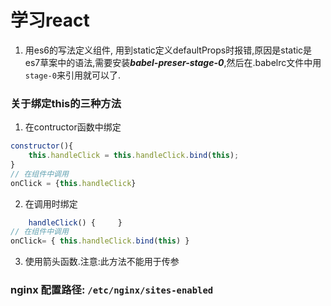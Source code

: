 # 学习react
1. 用es6的写法定义组件, 用到static定义defaultProps时报错,原因是static是es7草案中的语法,需要安装***babel-preser-stage-0***,然后在.babelrc文件中用`stage-0`来引用就可以了.

### 关于绑定this的三种方法

1. 在contructor函数中绑定
```javascript
constructor(){
	this.handleClick = this.handleClick.bind(this);
}
// 在组件中调用
onClick = {this.handleClick}
```

2. 在调用时绑定
```JavaScript
	handleClick() { 	}
// 在组件中调用
onClick= { this.handleClick.bind(this) }
```

3. 使用箭头函数.注意:此方法不能用于传参

### nginx 配置路径: `/etc/nginx/sites-enabled`
